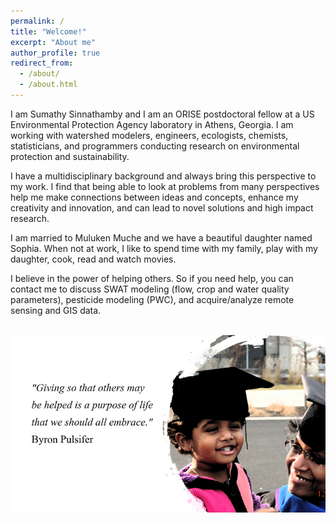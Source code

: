 ```yaml
---
permalink: /
title: "Welcome!"
excerpt: "About me"
author_profile: true
redirect_from: 
  - /about/
  - /about.html
---
```


I am Sumathy Sinnathamby and I am an ORISE postdoctoral fellow at a US Environmental Protection Agency laboratory in Athens, Georgia. I am working with watershed modelers, engineers,  ecologists, chemists, statisticians, and programmers conducting research on environmental protection and sustainability. 

I have a multidisciplinary background and always bring this perspective to my work. I find that being able to look at problems from many perspectives help me make connections between ideas and concepts, enhance my creativity and innovation, and can lead to novel solutions and high impact research. 

I am married to Muluken Muche and we have a beautiful daughter named Sophia. When not at work, I like to spend time with my family, play with my daughter, cook, read and watch movies. 

I believe in the power of helping others. So if you need help, you can contact me to discuss SWAT modeling (flow, crop and water quality parameters), pesticide modeling (PWC), and acquire/analyze remote sensing and GIS data.

<br/><img src='/images/501x300.png'>
